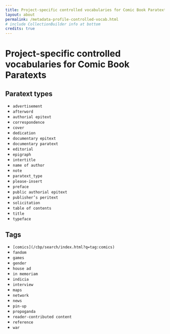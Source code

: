```yaml
---
title: Project-specific controlled vocabularies for Comic Book Paratexts
layout: about
permalink: /metadata-profile-controlled-vocab.html
# include CollectionBuilder info at bottom
credits: true
---
```

# Project-specific controlled vocabularies for Comic Book Paratexts
## Paratext types

- `advertisement`
- `afterword`
- `authorial epitext`
- `correspondence`
- `cover`
- `dedication`
- `documentary epitext`
- `documentary paratext`
- `editorial`
- `epigraph`
- `intertitle`
- `name of author`
- `note`
- `paratext_type`
- `please-insert`
- `preface`
- `public authorial epitext`
- `publisher’s peritext`
- `solicitation`
- `table of contents`
- `title`
- `typeface`

## Tags

- `[comics](/cbp/search/index.html?q=tag:comics)` 
- `fandom` 
- `games` 
- `gender` 
- `house ad` 
- `in memoriam` 
- `indicia` 
- `interview` 
- `maps` 
- `network` 
- `news` 
- `pin-up` 
- `propoganda` 
- `reader-contributed content` 
- `reference` 
- `war` 